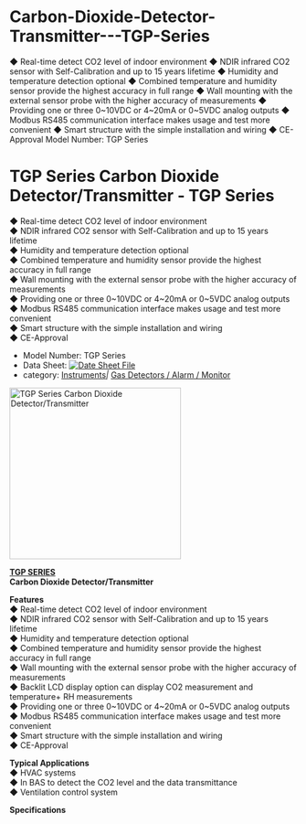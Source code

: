# Carbon-Dioxide-Detector-Transmitter---TGP-Series
◆ Real-time detect CO2 level of indoor environment ◆ NDIR infrared CO2 sensor with Self-Calibration and up to 15 years lifetime ◆ Humidity and temperature detection optional ◆ Combined temperature and humidity sensor provide the highest accuracy in full range ◆ Wall mounting with the external sensor probe with the higher accuracy of measurements ◆ Providing one or three 0~10VDC or 4~20mA or 0~5VDC analog outputs ◆ Modbus RS485 communication interface makes usage and test more convenient ◆ Smart structure with the simple installation and wiring ◆ CE-Approval      Model Number: TGP Series 

<h1>TGP Series Carbon Dioxide Detector/Transmitter - TGP Series </h1>
<p>◆ Real-time detect CO2 level of indoor environment <br />
  ◆ NDIR infrared CO2 sensor with Self-Calibration and up to 15 years lifetime <br />
  ◆ Humidity and temperature detection optional <br />
  ◆ Combined temperature and humidity sensor provide the highest accuracy in full range <br />
  ◆ Wall mounting with the external sensor probe with the higher accuracy of measurements <br />
  ◆ Providing one or three 0~10VDC or 4~20mA or 0~5VDC analog outputs <br />
  ◆ Modbus RS485 communication interface makes usage and test more convenient <br />
  ◆ Smart structure with the simple installation and wiring <br />
◆ CE-Approval</p>
<ul>
  <li>Model Number: TGP Series </li>
  <li>Data Sheet: <a href="http://www.isweek.com/Uploads/20161207/5847b93464ca8.pdf" target="_blank"><img src="http://www.isweek.com/statics/front/img/icon-pdf.png" alt="Date Sheet File" /></a></li>
  <li>category: <a href="http://www.isweek.com/wholesale/instruments_13">Instruments</a><em>|</em> <a href="http://www.isweek.com/wholesale/gas-detectors-alarm-monitor_16">Gas Detectors / Alarm / Monitor</a></li>
</ul>
<div>
  <div><a rel="undefined" title=""><img src="http://www.isweek.com/Thumbs/300/0161207/5847b92f5eac7.jpg" data-src="/Uploads/20161207/5847b92f5eac7.jpg" alt="TGP Series Carbon Dioxide Detector/Transmitter" title="" width="300" height="300" /></a>
    <div></div>
  </div>
  <div></div>
</div>
<p> <strong><a href="http://www.isweek.com/product/tgp-series-carbon-dioxide-detector-transmitter-tgp-series_2133.html">TGP SERIES</a></strong><br />
<strong>Carbon Dioxide Detector/Transmitter</strong></p>
<p> <strong>Features</strong><br />
  ◆ Real-time detect CO2 level of indoor environment<br />
  ◆ NDIR infrared CO2 sensor with Self-Calibration and up to 15 years lifetime<br />
  ◆ Humidity and temperature detection optional<br />
  ◆ Combined temperature and humidity sensor provide the highest accuracy in full range<br />
  ◆ Wall mounting with the external sensor probe with the higher accuracy of measurements<br />
  ◆ Backlit LCD display option can display CO2 measurement and temperature+ RH measurements<br />
  ◆ Providing one or three 0~10VDC or 4~20mA or 0~5VDC analog outputs<br />
  ◆ Modbus RS485 communication interface makes usage and test more convenient<br />
  ◆ Smart structure with the simple installation and wiring<br />
  ◆ CE-Approval</p>
<p> <strong>Typical Applications</strong><br />
  ◆ HVAC systems<br />
  ◆ In BAS to detect the CO2 level and the data transmittance<br />
  ◆ Ventilation control system</p>
<p> <strong>Specifications</strong></p>
<img alt="" src="http://www.isweek.com/statics/js/kindeditor-4.1.4/attached/image/20161207/20161207152159_28551.jpg" />

